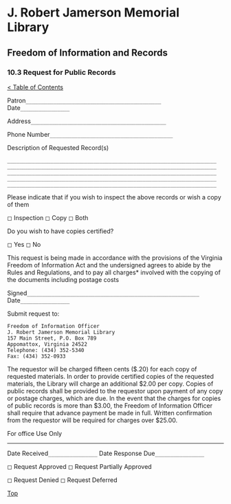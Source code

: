 [0]: ../README.md
[10.3]: public-records-request.md

# J. Robert Jamerson Memorial Library
## Freedom of Information and Records
### 10.3 Request for Public Records
[< Table of Contents][0]

Patron``____________________________________________`` Date``________________``

Address``____________________________________________``

Phone Number``________________________________________``

Description of Requested Record(s)
```
____________________________________________________________________
____________________________________________________________________
____________________________________________________________________
____________________________________________________________________
____________________________________________________________________
```
Please indicate that if you wish to inspect the above records or wish a copy of them

◻ Inspection    ◻ Copy    ◻ Both

Do you wish to have copies certified?

◻ Yes    ◻ No

This request is being made in accordance with the provisions of the Virginia Freedom of Information Act and the undersigned agrees to abide by the Rules and Regulations, and to pay all charges* involved with the copying of the documents including postage costs

Signed``________________________________________________________`` Date``________________``

Submit request to:
```
Freedom of Information Officer
J. Robert Jamerson Memorial Library
157 Main Street, P.O. Box 789
Appomattox, Virginia 24522
Telephone: (434) 352-5340
Fax: (434) 352-0933
```

The requestor will be charged fifteen cents ($.20) for each copy of requested materials. In order to provide certified copies of the requested materials, the Library will charge an additional $2.00 per copy. Copies of public records shall be provided to the requestor upon payment of any copy or postage charges, which are due. In the event that the charges for copies of public records is more than $3.00, the Freedom of Information Officer shall require that advance payment be made in full. Written confirmation from the requestor will be required for charges over $25.00.

For office Use Only

---

Date Received``________________``    Date Response Due``________________``

◻ Request Approved    ◻ Request Partially Approved

◻ Request Denied    ◻ Request Deferred

[Top][10.3]
